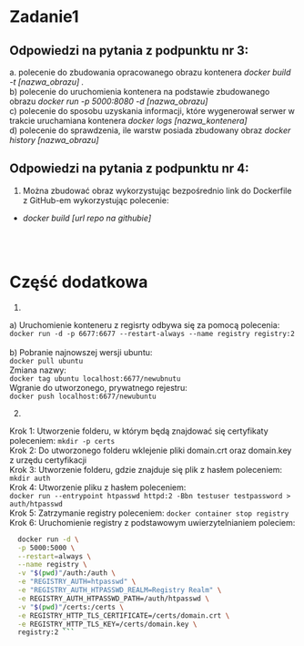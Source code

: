 # Zadanie1
Odpowiedzi na pytania z podpunktu nr 3:         </br>
-
a. polecenie do zbudowania opracowanego obrazu kontenera *docker build -t [nazwa_obrazu] .*           </br>
b) polecenie do uruchomienia kontenera na podstawie zbudowanego obrazu *docker run -p 5000:8080 -d [nazwa_obrazu]*  </br>
c) polecenie do sposobu uzyskania informacji, które wygenerował serwer w trakcie uruchamiana kontenera *docker logs [nazwa_kontenera]*              </br>
d) polecenie do sprawdzenia, ile warstw posiada zbudowany obraz *docker history [nazwa_obrazu]*              </br>

Odpowiedzi na pytania z podpunktu nr 4:         </br>
-
1. Można zbudować obraz wykorzystując bezpośrednio link do Dockerfile z GitHub-em wykorzystując polecenie: </br>
- *docker build [url repo na githubie]*
</br>
</br>

# Część dodatkowa

1.
a) Uruchomienie konteneru z regisrty odbywa się za pomocą polecenia: </br>
```docker run -d -p 6677:6677 --restart-always --name registry registry:2``` </br>
</br>
b) 
Pobranie najnowszej wersji ubuntu:                    </br>
```docker pull ubuntu```                              </br>
Zmiana nazwy:                                         </br>
```docker tag ubuntu localhost:6677/newubnutu```      </br>
Wgranie do utworzonego, prywatnego rejestru:          </br>
```docker push localhost:6677/newubuntu```            </br>


2.
Krok 1: Utworzenie folderu, w którym będą znajdować się certyfikaty poleceniem: ```mkdir -p certs```  </br>
Krok 2: Do utworzonego folderu wklejenie pliki domain.crt oraz domain.key z urzędu certyfikacji       </br>
Krok 3: Utworzenie folderu, gdzie znajduje się plik z hasłem poleceniem: ```mkdir auth```             </br>
Krok 4: Utworzenie pliku z hasłem poleceniem: </br>
```docker run --entrypoint htpasswd httpd:2 -Bbn testuser testpassword > auth/htpasswd``` </br>
Krok 5: Zatrzymanie registry poleceniem: ```docker container stop registry```             </br>
Krok 6: Uruchomienie registry z podstawowym uwierzytelnianiem poleciem:                   </br>
```bash
  docker run -d \
  -p 5000:5000 \
  --restart=always \
  --name registry \
  -v "$(pwd)"/auth:/auth \
  -e "REGISTRY_AUTH=htpasswd" \
  -e "REGISTRY_AUTH_HTPASSWD_REALM=Registry Realm" \
  -e REGISTRY_AUTH_HTPASSWD_PATH=/auth/htpasswd \
  -v "$(pwd)"/certs:/certs \
  -e REGISTRY_HTTP_TLS_CERTIFICATE=/certs/domain.crt \
  -e REGISTRY_HTTP_TLS_KEY=/certs/domain.key \
  registry:2 ```

